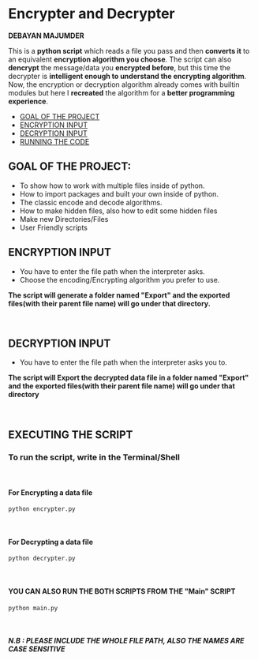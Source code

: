 # **Encrypter and Decrypter**
**DEBAYAN MAJUMDER**

This is a **python script** which reads a file you pass and then **converts it** to an equivalent **encryption algorithm you choose**.
The script can also **dencrypt** the message/data you **encrypted before**, but this time the decrypter is **intelligent enough to understand the encrypting algorithm**.
Now, the encryption or decryption algorithm already comes with builtin modules but here I 
**recreated** the algorithm for a **better programming experience**.

- [GOAL OF THE PROJECT](#goal-of-the-project)
- [ENCRYPTION INPUT](#encryption-input)
- [DECRYPTION INPUT](#decryption-input)
- [RUNNING THE CODE](#executing-the-script)

## GOAL OF THE PROJECT:
- To show how to work with multiple files inside of python.
- How to import packages and built your own inside of python.
- The classic encode and decode algorithms.
- How to make hidden files, also how to edit some hidden files
- Make new Directories/Files
- User Friendly scripts

## **ENCRYPTION INPUT**
- You have to enter the file path when the interpreter asks.
- Choose the encoding/Encrypting algorithm you prefer to use.

**The script will generate a folder named "Export" and the exported files(with their parent file name) will go under that directory.**

</br>

## **DECRYPTION INPUT**
- You have to enter the file path when the interpreter asks you to.

**The script will Export the decrypted data file in a folder named "Export" and the exported files(with their parent file name) will go under that directory**

</br>

## **EXECUTING THE SCRIPT**
### **To run the script, write in the Terminal/Shell**
</br>

#### **For Encrypting a data file**
```
python encrypter.py
```
</br>

#### **For Decrypting a data file**
```
python decrypter.py
```
</br>

#### **YOU CAN ALSO RUN THE BOTH SCRIPTS FROM THE "Main" SCRIPT**
```
python main.py
```
</br>

##### **N.B : PLEASE INCLUDE THE WHOLE FILE PATH, ALSO THE NAMES ARE CASE SENSITIVE**